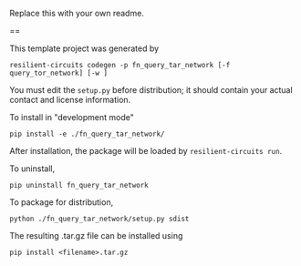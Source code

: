 Replace this with your own readme.

==

This template project was generated by

    resilient-circuits codegen -p fn_query_tar_network [-f query_tor_network] [-w ]


You must edit the `setup.py` before distribution;
it should contain your actual contact and license information.

To install in "development mode"

    pip install -e ./fn_query_tar_network/

After installation, the package will be loaded by `resilient-circuits run`.


To uninstall,

    pip uninstall fn_query_tar_network


To package for distribution,

    python ./fn_query_tar_network/setup.py sdist

The resulting .tar.gz file can be installed using

    pip install <filename>.tar.gz
